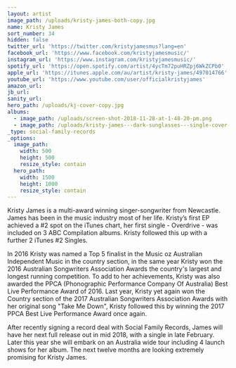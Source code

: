 ```yaml
---
layout: artist
image_path: /uploads/kristy-james-both-copy.jpg
name: Kristy James
sort_number: 34
hidden: false
twitter_url: 'https://twitter.com/kristyjamesmus?lang=en'
facebook_url: 'https://www.facebook.com/kristyjamesmusic/'
instagram_url: 'https://www.instagram.com/kristyjamesmusic/'
spotify_url: 'https://open.spotify.com/artist/4ycTm72puHRZpj6WkZCPb0'
apple_url: 'https://itunes.apple.com/au/artist/kristy-james/497014766'
youtube_url: 'https://www.youtube.com/user/officialkristyjames'
amazon_url:
jb_url:
sanity_url:
hero_path: /uploads/kj-cover-copy.jpg
albums:
  - image_path: /uploads/screen-shot-2018-11-28-at-1-48-20-pm.png
  - image_path: /uploads/kristy-james---dark-sunglasses---single-cover-1.jpg
_type: social-family-records
_options:
  image_path:
    width: 500
    height: 500
    resize_style: contain
  hero_path:
    width: 1500
    height: 1000
    resize_style: contain
---
```


Kristy James is a multi-award winning singer-songwriter from Newcastle. James has been in the music industry most of her life. Kristy’s first EP achieved a #2 spot on the iTunes chart, her first single - Overdrive - was included on 3 ABC Compilation albums. Kristy followed this up with a further 2 iTunes #2 Singles.

In 2016 Kristy was named a Top 5 finalist in the Music oz Australian Independent Music in the country section, in the same year Kristy won the 2016 Australian Songwriters Association Awards the country's largest and longest running competition. To add to her achievements, Kristy was also awarded the PPCA (Phonographic Performance Company Of Australia) Best Live Performance Award of 2016. Last year, Kristy yet again won the Country section of the 2017 Australian Songwriters Association Awards with her original song "Take Me Down", Kristy followed this by winning the 2017 PPCA Best Live Performance Award once again.

After recently signing a record deal with Social Family Records, James will have her next full release out in mid 2018, with a single in late February. Later this year she will embark on an Australia wide tour including 4 launch shows for her album. The next twelve months are looking extremely promising for Kristy James.